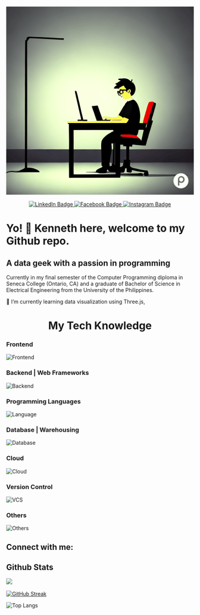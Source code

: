 ![](https://github.com/kpreforma/kpreforma/blob/master/images/07c96827-5b67-4c37-b31d-1d03a23ed288.gif)

<div id="badges" align="center">
  <a href="https://www.linkedin.com/in/kenneth-reforma/">
    <img src="https://img.shields.io/badge/LinkedIn-blue?style=for-the-badge&logo=linkedin&logoColor=white" alt="LinkedIn Badge"/>
  </a>
  <a href="https://www.facebook.com/kenneth.reforma/">
    <img src="https://img.shields.io/badge/Facebook-blue?style=for-the-badge&logo=facebook&logoColor=white" alt="Facebook Badge"/>
  </a>
  <a href="https://www.instagram.com/chefengrken">
    <img src="https://img.shields.io/badge/Instagram-blue?style=for-the-badge&logo=instagram&logoColor=white" alt="Instagram Badge"/>
  </a>
</div>

# Yo! 👋 Kenneth here, welcome to my Github repo.

## A data geek with a passion in programming

Currently in my final semester of the Computer Programming diploma in Seneca College (Ontario, CA) and a graduate of Bachelor of Science in Electrical Engineering from the University of the Philippines.

🌱 I’m currently learning data visualization using Three.js,

<h1 align="center">My Tech Knowledge</h1>

### Frontend

![Frontend](https://skillicons.dev/icons?i=css,bootstrap,tailwind)

### Backend | Web Frameworks

![Backend](https://skillicons.dev/icons?i=django,express,flask,nextjs,nodejs,react,html)

### Programming Languages

![Language](https://skillicons.dev/icons?i=py,c,cpp,js)

### Database | Warehousing

![Database](https://skillicons.dev/icons?i=mongodb,mysql,postgres,sqlite)

### Cloud

![Cloud](https://skillicons.dev/icons?i=aws,azure,gcp)

### Version Control

![VCS](https://skillicons.dev/icons?i=git,github)

### Others

![Others](https://skillicons.dev/icons?i=arduino,autocad,bash,linux,matlab,regex,selenium)

## Connect with me:

## Github Stats

![](https://komarev.com/ghpvc/?username=kpreforma)

[![GitHub Streak](http://github-readme-streak-stats.herokuapp.com?user=kpreforma&theme=dark&background=000000)](https://git.io/streak-stats)

![Top Langs](https://github-readme-stats.vercel.app/api/top-langs/?username=kpreforma&layout=compact&hide=jupyter+notebook&theme=dark#gh-dark-mode-only)
